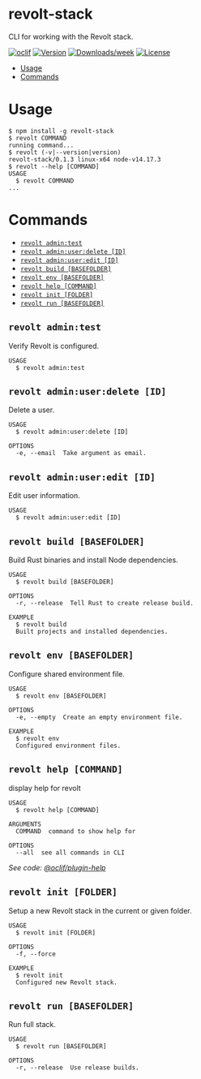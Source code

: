 revolt-stack
============

CLI for working with the Revolt stack.

[![oclif](https://img.shields.io/badge/cli-oclif-brightgreen.svg)](https://oclif.io)
[![Version](https://img.shields.io/npm/v/revolt-stack.svg)](https://npmjs.org/package/revolt-stack)
[![Downloads/week](https://img.shields.io/npm/dw/revolt-stack.svg)](https://npmjs.org/package/revolt-stack)
[![License](https://img.shields.io/npm/l/revolt-stack.svg)](https://github.com/insertish/revolt-stack/blob/master/package.json)

<!-- toc -->
* [Usage](#usage)
* [Commands](#commands)
<!-- tocstop -->
# Usage
<!-- usage -->
```sh-session
$ npm install -g revolt-stack
$ revolt COMMAND
running command...
$ revolt (-v|--version|version)
revolt-stack/0.1.3 linux-x64 node-v14.17.3
$ revolt --help [COMMAND]
USAGE
  $ revolt COMMAND
...
```
<!-- usagestop -->
# Commands
<!-- commands -->
* [`revolt admin:test`](#revolt-admintest)
* [`revolt admin:user:delete [ID]`](#revolt-adminuserdelete-id)
* [`revolt admin:user:edit [ID]`](#revolt-adminuseredit-id)
* [`revolt build [BASEFOLDER]`](#revolt-build-basefolder)
* [`revolt env [BASEFOLDER]`](#revolt-env-basefolder)
* [`revolt help [COMMAND]`](#revolt-help-command)
* [`revolt init [FOLDER]`](#revolt-init-folder)
* [`revolt run [BASEFOLDER]`](#revolt-run-basefolder)

## `revolt admin:test`

Verify Revolt is configured.

```
USAGE
  $ revolt admin:test
```

## `revolt admin:user:delete [ID]`

Delete a user.

```
USAGE
  $ revolt admin:user:delete [ID]

OPTIONS
  -e, --email  Take argument as email.
```

## `revolt admin:user:edit [ID]`

Edit user information.

```
USAGE
  $ revolt admin:user:edit [ID]
```

## `revolt build [BASEFOLDER]`

Build Rust binaries and install Node dependencies.

```
USAGE
  $ revolt build [BASEFOLDER]

OPTIONS
  -r, --release  Tell Rust to create release build.

EXAMPLE
  $ revolt build
  Built projects and installed dependencies.
```

## `revolt env [BASEFOLDER]`

Configure shared environment file.

```
USAGE
  $ revolt env [BASEFOLDER]

OPTIONS
  -e, --empty  Create an empty environment file.

EXAMPLE
  $ revolt env
  Configured environment files.
```

## `revolt help [COMMAND]`

display help for revolt

```
USAGE
  $ revolt help [COMMAND]

ARGUMENTS
  COMMAND  command to show help for

OPTIONS
  --all  see all commands in CLI
```

_See code: [@oclif/plugin-help](https://github.com/oclif/plugin-help/blob/v3.2.2/src/commands/help.ts)_

## `revolt init [FOLDER]`

Setup a new Revolt stack in the current or given folder.

```
USAGE
  $ revolt init [FOLDER]

OPTIONS
  -f, --force

EXAMPLE
  $ revolt init
  Configured new Revolt stack.
```

## `revolt run [BASEFOLDER]`

Run full stack.

```
USAGE
  $ revolt run [BASEFOLDER]

OPTIONS
  -r, --release  Use release builds.
```
<!-- commandsstop -->
